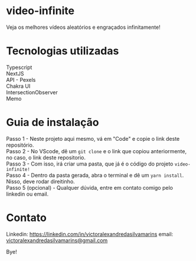 # video-infinite
Veja os melhores vídeos aleatórios e engraçados infinitamente!

# Tecnologias utilizadas
Typescript
<br/>
NextJS
<br/>
API - Pexels
<br/>
Chakra UI
<br/>
IntersectionObserver
<br/>
Memo

# Guia de instalação
Passo 1 - Neste projeto aqui mesmo, vá em "Code" e copie o link deste repositório.
<br/>
Passo 2 - No VScode, dê um `git clone` e o link que copiou anteriormente, no caso, o link deste repositorio.
<br/>
Passo 3 - Com isso, irá criar uma pasta, que já é o código do projeto `video-infinite!`
<br/>
Passo 4 - Dentro da pasta gerada, abra o terminal e dê um `yarn install`. Nisso, deve rodar direitinho.
<br/>
Passo 5 (opcional) - Qualquer dúvida, entre em contato comigo pelo linkedin ou email. 

# Contato

Linkedin: https://linkedin.com/in/victoralexandredasilvamarins
email: victoralexandredasilvamarins@gmail.com

Bye!
